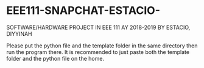 # EEE111-SNAPCHAT-ESTACIO-


SOFTWARE/HARDWARE PROJECT IN EEE 111 AY 2018-2019 BY
ESTACIO, DIYYINAH

Please put the python file and the template folder in the same directory then run the program there. It is recommended to just
paste both the template folder and the python file on the home.
